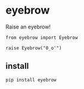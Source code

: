 # eyebrow
Raise an eyebrow!

```
from eyebrow import Eyebrow

raise Eyebrow("0_o'")
```

## install

`pip install eyebrow`

